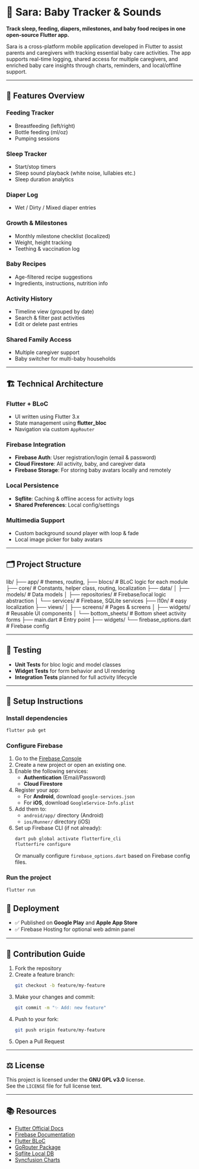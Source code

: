 # 👶 Sara: Baby Tracker & Sounds

**Track sleep, feeding, diapers, milestones, and baby food recipes in one open-source Flutter app.**

Sara is a cross-platform mobile application developed in Flutter to assist parents and caregivers
with tracking essential baby care activities. The app supports real-time logging, shared access for
multiple caregivers, and enriched baby care insights through charts, reminders, and local/offline
support.

---

## 🧩 Features Overview

### Feeding Tracker

- Breastfeeding (left/right)
- Bottle feeding (ml/oz)
- Pumping sessions

### Sleep Tracker

- Start/stop timers
- Sleep sound playback (white noise, lullabies etc.)
- Sleep duration analytics

### Diaper Log

- Wet / Dirty / Mixed diaper entries

### Growth & Milestones

- Monthly milestone checklist (localized)
- Weight, height tracking
- Teething & vaccination log

### Baby Recipes

- Age-filtered recipe suggestions
- Ingredients, instructions, nutrition info

### Activity History

- Timeline view (grouped by date)
- Search & filter past activities
- Edit or delete past entries

### Shared Family Access

- Multiple caregiver support
- Baby switcher for multi-baby households

---

## 🏗️ Technical Architecture

### Flutter + BLoC

- UI written using Flutter 3.x
- State management using **flutter_bloc**
- Navigation via custom `AppRouter`

### Firebase Integration

- **Firebase Auth**: User registration/login (email & password)
- **Cloud Firestore**: All activity, baby, and caregiver data
- **Firebase Storage**: For storing baby avatars locally and remotely

### Local Persistence

- **Sqflite**: Caching & offline access for activity logs
- **Shared Preferences**: Local config/settings

### Multimedia Support

- Custom background sound player with loop & fade
- Local image picker for baby avatars

---

## 🗂 Project Structure

lib/
├── app/ # themes, routing,
├── blocs/ # BLoC logic for each module
├── core/ # Constants, helper class, routing, localization
├── data/
│ ├── models/ # Data models
│ ├── repositories/ # Firebase/local logic abstraction
│ └── services/ # Firebase, SQLite services
├── l10n/ # easy localization
├── views/
│ ├── screens/ # Pages & screens
│ ├── widgets/ # Reusable UI components
│ └── bottom_sheets/ # Bottom sheet activity forms
├── main.dart # Entry point
├── widgets/
└── firebase_options.dart # Firebase config

---

## 🧪 Testing

- **Unit Tests** for bloc logic and model classes
- **Widget Tests** for form behavior and UI rendering
- **Integration Tests** planned for full activity lifecycle

---

## 🔧 Setup Instructions

### Install dependencies
```bash
flutter pub get
```

### Configure Firebase

1. Go to the [Firebase Console](https://console.firebase.google.com/)
2. Create a new project or open an existing one.
3. Enable the following services:
    - **Authentication** (Email/Password)
    - **Cloud Firestore**
4. Register your app:
    - For **Android**, download `google-services.json`
    - For **iOS**, download `GoogleService-Info.plist`
5. Add them to:
    - `android/app/` directory (Android)
    - `ios/Runner/` directory (iOS)
6. Set up Firebase CLI (if not already):
   ```bash
   dart pub global activate flutterfire_cli
   flutterfire configure
   ```
   Or manually configure `firebase_options.dart` based on Firebase config files.

### Run the project
```bash
flutter run
```

## 📲 Deployment

- ✅ Published on **Google Play** and **Apple App Store**
- ✅ Firebase Hosting for optional web admin panel

---

## 🤝 Contribution Guide

1. Fork the repository
2. Create a feature branch:
   ```bash
   git checkout -b feature/my-feature
   ```
3. Make your changes and commit:
   ```bash
   git commit -m "✨ Add: new feature"
   ```
4. Push to your fork:
   ```bash
   git push origin feature/my-feature
   ```
5. Open a Pull Request

---

## ⚖️ License

This project is licensed under the **GNU GPL v3.0** license.  
See the `LICENSE` file for full license text.

---

## 📚 Resources

- [Flutter Official Docs](https://flutter.dev/)
- [Firebase Documentation](https://firebase.google.com/docs)
- [Flutter BLoC](https://pub.dev/packages/flutter_bloc)
- [GoRouter Package](https://pub.dev/packages/go_router)
- [Sqflite Local DB](https://pub.dev/packages/sqflite)
- [Syncfusion Charts](https://pub.dev/packages/syncfusion_flutter_charts)




